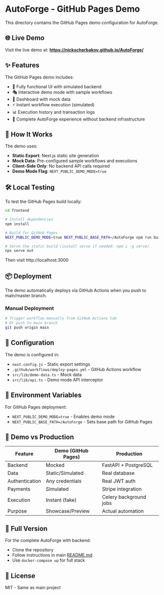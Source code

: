 # AutoForge - GitHub Pages Demo

This directory contains the GitHub Pages demo configuration for AutoForge.

## 🌐 Live Demo

Visit the live demo at: **https://nickscherbakov.github.io/AutoForge/**

## ✨ Features

The GitHub Pages demo includes:
- 📱 Fully functional UI with simulated backend
- 🎭 Interactive demo mode with sample workflows
- 💼 Dashboard with mock data
- ⚡ Instant workflow execution (simulated)
- 📊 Execution history and transaction logs
- 🎨 Complete AutoForge experience without backend infrastructure

## 🚀 How It Works

The demo uses:
- **Static Export**: Next.js static site generation
- **Mock Data**: Pre-configured sample workflows and executions
- **Client-Side Only**: No backend API calls required
- **Demo Mode Flag**: `NEXT_PUBLIC_DEMO_MODE=true`

## 🛠️ Local Testing

To test the GitHub Pages build locally:

```bash
cd frontend

# Install dependencies
npm install

# Build for GitHub Pages
NEXT_PUBLIC_DEMO_MODE=true NEXT_PUBLIC_BASE_PATH=/AutoForge npm run build

# Serve the static build (install serve if needed: npm i -g serve)
npx serve out
```

Then visit http://localhost:3000

## 📦 Deployment

The demo automatically deploys via GitHub Actions when you push to main/master branch.

### Manual Deployment

```bash
# Trigger workflow manually from GitHub Actions tab
# Or push to main branch
git push origin main
```

## 🔧 Configuration

The demo is configured in:
- `next.config.js` - Static export settings
- `.github/workflows/deploy-pages.yml` - GitHub Actions workflow
- `src/lib/demo-data.ts` - Mock data
- `src/lib/api.ts` - Demo mode API interceptor

## 📝 Environment Variables

For GitHub Pages deployment:
- `NEXT_PUBLIC_DEMO_MODE=true` - Enables demo mode
- `NEXT_PUBLIC_BASE_PATH=/AutoForge` - Sets base path for GitHub Pages

## 🎯 Demo vs Production

| Feature | Demo (GitHub Pages) | Production |
|---------|---------------------|------------|
| Backend | Mocked | FastAPI + PostgreSQL |
| Data | Static/Simulated | Real database |
| Authentication | Any credentials | Real JWT auth |
| Payments | Simulated | Stripe integration |
| Execution | Instant (fake) | Celery background jobs |
| Purpose | Showcase/Preview | Actual automation |

## 🔗 Full Version

For the complete AutoForge with backend:
- Clone the repository
- Follow instructions in main [README.md](../README.md)
- Use `docker-compose up` for full stack

## 📄 License

MIT - Same as main project
